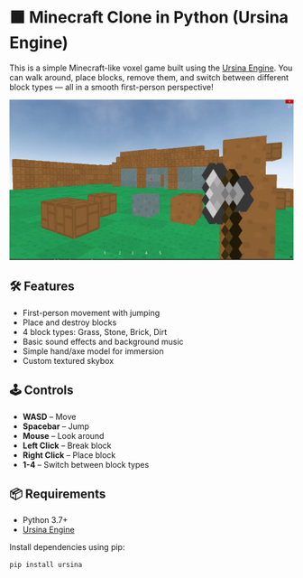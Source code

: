 # 🟫 Minecraft Clone in Python (Ursina Engine)

This is a simple Minecraft-like voxel game built using the [Ursina Engine](https://www.ursinaengine.org/). You can walk around, place blocks, remove them, and switch between different block types — all in a smooth first-person perspective!

![Minecraft Clone Screenshot](minecraft-clone-screen.jpg)

## 🛠 Features

- First-person movement with jumping
- Place and destroy blocks
- 4 block types: Grass, Stone, Brick, Dirt
- Basic sound effects and background music
- Simple hand/axe model for immersion
- Custom textured skybox

## 🕹 Controls

- **WASD** – Move
- **Spacebar** – Jump
- **Mouse** – Look around
- **Left Click** – Break block
- **Right Click** – Place block
- **1-4** – Switch between block types

## 📦 Requirements

- Python 3.7+
- [Ursina Engine](https://pypi.org/project/ursina/)

Install dependencies using pip:

```bash
pip install ursina
